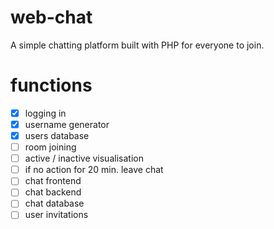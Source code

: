 # web-chat
A simple chatting platform built with PHP for everyone to join.

# functions
- [x] logging in
- [x] username generator
- [x] users database
- [ ] room joining
- [ ] active / inactive visualisation
- [ ] if no action for 20 min. leave chat
- [ ] chat frontend
- [ ] chat backend
- [ ] chat database
- [ ] user invitations
